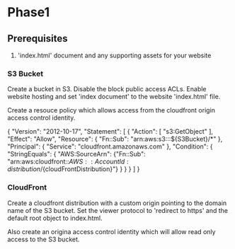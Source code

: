 # Phase1

## Prerequisites

1. 'index.html' document and any supporting assets for your website

### S3 Bucket
Create a bucket in S3. Disable the block public access ACLs. Enable website hosting and set 'index document' to the website 'index.html' file.

Create a resouce policy which allows access from the cloudfront origin access control identity.

{
    "Version": "2012-10-17",
    "Statement": [
        {
            "Action": [
                "s3:GetObject"
            ],
            "Effect": "Allow",
            "Resource":
            {
                "Fn::Sub": "arn:aws:s3:::${S3Bucket}/*"
            },
            "Principal": {
                "Service": "cloudfront.amazonaws.com"
            },
            "Condition": {
                "StringEquals": {
                    "AWS:SourceArn": {"Fn::Sub": "arn:aws:cloudfront::${AWS::AccountId}:distribution/${cloudFrontDistribution}"}
                }
            }
        }
    ]
}

### CloudFront
Create a cloudfront distribution with a custom origin pointing to the domain name of the S3 bucket. Set the viewer protocol to 'redirect to https' and the default root object to index.html.

Also  create an origina access control identity which will allow read only access to the S3 bucket.